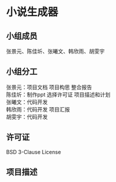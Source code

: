 # 小说生成器
## 小组成员
张景元、陈佳圻、张曦文、韩欣雨、胡雯宇
## 小组分工
张景元：项目文档 项目构思 整合报告  
陈佳圻：制作ppt 选择许可证 项目描述和计划  
张曦文：代码开发  
韩欣雨：代码开发 项目汇报  
胡雯宇：代码开发
## 许可证
BSD 3-Clause License
## 项目描述
